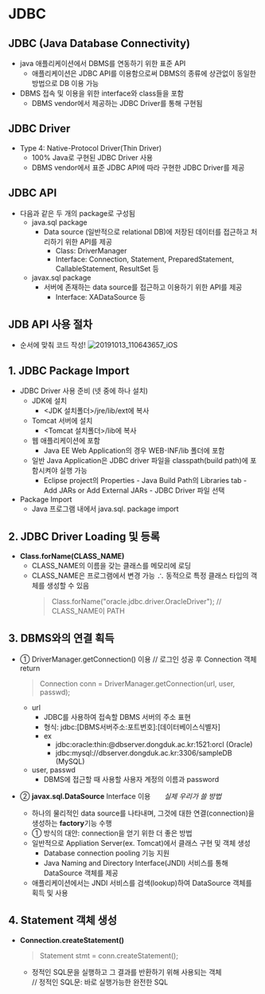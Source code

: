 # JDBC
## JDBC (Java Database Connectivity)
- java 애플리케이션에서 DBMS를 연동하기 위한 표준 API  
  - 애플리케이션은 JDBC API를 이용함으로써 DBMS의 종류에 상관없이 동일한 방법으로 DB 이용 가능
- DBMS 접속 및 이용을 위한 interface와 class들을 포함
  - DBMS vendor에서 제공하는 JDBC Driver를 통해 구현됨
  
## JDBC Driver
- Type 4: Native-Protocol Driver(Thin Driver)  
  - 100% Java로 구현된 JDBC Driver 사용
  - DBMS vendor에서 표준 JDBC API에 따라 구현한 JDBC Driver를 제공

## JDBC API
- 다음과 같은 두 개의 package로 구성됨
  - java.sql package
    - Data source (일반적으로 relational DB)에 저장된 데이터를 접근하고 처리하기 위한 API를 제공
      - Class: DriverManager
      - Interface: Connection, Statement, PreparedStatement, CallableStatement, ResultSet 등
  - javax.sql package
    - 서버에 존재하는 data source를 접근하고 이용하기 위한 API를 제공
      - Interface: XADataSource 등
  
## JDB API 사용 절차
- 순서에 맞춰 코드 작성!
![20191013_110643657_iOS](https://user-images.githubusercontent.com/50271884/66714734-7196f600-edf5-11e9-8b1a-95fad4b6ff63.png)
  
  
## 1. JDBC Package Import
- JDBC Driver 사용 준비 (넷 중에 하나 설치)
  - JDK에 설치
    - <JDK 설치폴더>/jre/lib/ext에 복사
  - Tomcat 서버에 설치
    - <Tomcat 설치폴더>/lib에 복사
  - 웹 애플리케이션에 포함
    - Java EE Web Application의 경우 WEB-INF/lib 폴더에 포함
  - 일반 Java Application은 JDBC driver 파일을 classpath(build path)에 포함시켜야 실행 가능
    - Eclipse project의 Properties - Java Build Path의 Libraries tab - Add JARs 
      or
      Add External JARs - JDBC Driver 파일 선택
- Package Import
  - Java 프로그램 내에서 java.sql. package import
  
## 2. JDBC Driver Loading 및 등록
- **Class.forName(CLASS_NAME)**
  - CLASS_NAME의 이름을 갖는 클래스를 메모리에 로딩
  - CLASS_NAME은 프로그램에서 변경 가능 ∴ 동적으로 특정 클래스 타입의 객체를 생성할 수 있음
    > Class.forName("oracle.jdbc.driver.OracleDriver"); // CLASS_NAME이 PATH
  
## 3. DBMS와의 연결 획득  
- ① DriverManager.getConnection() 이용  // 로그인 성공 후 Connection 객체 return  
  > Connection conn = DriverManager.getConnection(url, user, passwd);
  - url
    - JDBC를 사용하여 접속할 DBMS 서버의 주소 표현
    - 형식: jdbc:[DBMS서버주소:포트번호]:[데이터베이스식별자]
    - ex
      - jdbc:oracle:thin:@dbserver.dongduk.ac.kr:1521:orcl (Oracle)
      - jdbc:mysql://dbserver.dongduk.ac.kr:3306/sampleDB (MySQL)
  - user, passwd
    - DBMS에 접근할 때 사용할 사용자 계정의 이름과 password
  
- ② **javax.sql.DataSource** Interface 이용  &nbsp;&nbsp;&nbsp;&nbsp;&nbsp; *실제 우리가 쓸 방법*
  - 하나의 물리적인 data source를 나타내며, 그것에 대한 연결(connection)을 생성하는 **factory**기능 수행
  - ① 방식의 대안: connection을 얻기 위한 더 좋은 방법
  - 일반적으로 Appliation Server(ex. Tomcat)에서 클래스 구현 및 객체 생성
    - Database connection pooling 기능 지원
    - Java Naming and Directory Interface(JNDI) 서비스를 통해 DataSource 객체를 제공
  - 애플리케이션에서는 JNDI 서비스를 검색(lookup)하여 DataSource 객체를 획득 및 사용  
  
## 4. Statement 객체 생성
- **Connection.createStatement()**
  > Statement stmt = conn.createStatement();
  - 정적인 SQL문을 실행하고 그 결과를 반환하기 위해 사용되는 객체  
    // 정적인 SQL문: 바로 실행가능한 완전한 SQL
